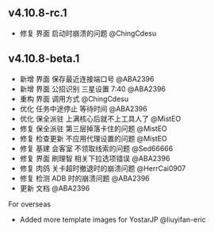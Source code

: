 ## v4.10.8-rc.1

- 修复 界面 启动时崩溃的问题 @ChingCdesu

## v4.10.8-beta.1

- 新增 界面 保存最近连接端口号 @ABA2396
- 新增 界面 公招识别 三星设置 7:40 @ABA2396
- 重构 界面 调用方式 @ChingCdesu
- 优化 任务中途停止 等待时间 @ABA2396
- 优化 保全派驻 上满核心后就不上工具人了 @MistEO
- 修复 保全派驻 第三层掉落卡住的问题 @MistEO
- 修复 检查更新 不应用代理设置的问题 @MistEO
- 修复 基建 会客室 不领取线索的问题 @Sed66666
- 修复 界面 刷理智 相关下拉选项错误 @ABA2396
- 修复 肉鸽 关卡超时撤退时的崩溃问题 @HerrCai0907
- 修复 检测 ADB 时的崩溃问题 @ABA2396
- 更新 文档 @ABA2396

For overseas

- Added more template images for YostarJP @liuyifan-eric
